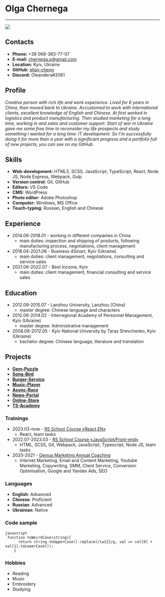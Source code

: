 # Olga Chernega

---

![](https://github.com/elian-cheng/rsschool-cv/blob/gh-pages/assets/ava14.jpg?raw=true)

## Contacts

- **Phone:** +38 068-383-77-07
- **E-mail:** chernega.o@gmail.com
- **Location:** Kyiv, Ukraine
- **GitHub:** [elian-cheng](https://github.com/elian-cheng)
- **Discord:** Oleandera#2061

## Profile

_Creative person with rich life and work experience. Lived for 6 years in China, then moved back to Ukraine. Accustomed to work with international clients, excellent knowledge of English and Chinese. At first worked in logistics and product manufacturing. Then studied marketing for a long time, working in and sales and customer support.
Start of war in Ukraine gave me some free time to reconsider my life prospects and study something I wanted for a long time: IT development. So I'm successfully doing it for more than a year with a significant progress and a portfolio full of new projects, you can see on my GitHub._

## Skills

- **Web-development:** HTML5, SCSS, JavaScript, TypeScript, React, Node JS, Node Express, Webpack, Gulp
- **Version control:** Git, GitHub
- **Editors:** VS Code
- **CMS:** WordPress
- **Photo editor:** Adobe Photoshop
- **Computer:** Windows, MS Office
- **Touch-typing:** Russian, English and Chinese

## Experience

- 2014.06-2018.01 - working in different companies in China
  - main duties: inspection and shipping of products, following manufacturing process, negotiations, client management
- 2018.04-2021.06 - Business 4Smart, Kyiv (Ukraine)
  - main duties: client management, negotiations, consulting and service sales
- 2021.06-2022.07 - Best Income, Kyiv
  - main duties: client management, financial consulting and service sales

## Education

- 2012.09-2015.07 - Lanzhou University, Lanzhou (China)
  - master degree: Chinese language and characters
- 2012.06-2014.02 - Interregional Academy of Personnel Management, Kyiv (Ukraine)
  - master degree: Administrative management
- 2008.09-2012.05 - Kyiv National University by Taras Shevchenko, Kyiv (Ukraine)
  - bachelor degree: Chinese language, literature and translation

## Projects

- **[Gem-Puzzle](https://github.com/elian-cheng/gem-puzzle)**
- **[Song-Bird](https://github.com/elian-cheng/song-bird)**
- **[Burger-Service](https://github.com/elian-cheng/burger-service/tree/main)**
- **[Music-Player](https://github.com/elian-cheng/muselli-music-player/tree/main)**
- **[Async-Race](https://github.com/elian-cheng/async-race/tree/main)**
- **[News-Portal](https://github.com/elian-cheng/news-portal)**
- **[Online-Store](https://github.com/elian-cheng/online-store-elyte)**
- **[TS-Academy](https://github.com/elian-cheng/rs-clone/tree/develop)**

### Trainings

- 2023.03-now - [RS School Course «React EN»](https://rs.school/index.html)
  - React, team tasks
- 2022.07-2023.03 - [RS School Course «JavaScript/Front-end»](https://rs.school/index.html)
  - HTML, SCSS, Git, Webpack, JavaScript, Typescript, Node JS, team tasks
- 2020-2021 - [Genius Marketing Annual Coaching](https://geniusmarketing.me/coaching/new/index_reserve.html)
  - Internet Marketing, Email and Content Marketing, Youtube Marketing, Copywriting, SMM, Client Service, Conversion Optimisation, Google and Yandex Ads, SEO

### Languages

- **English**: Advanced
- **Chinese**: Proficient
- **Russian**: Advanced
- **Ukrainian**: Native

### Code sample

```
javascript
 function toWeirdCase(string){
      return string.toUpperCase().replace(/\w{2}/g, val => val[0] + val[1].toLowerCase());
    }
```

### Hobbies

- Reading
- Music
- Embroidery
- Studying
